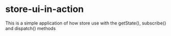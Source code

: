 # store-ui-in-action
This is a simple application of how store use with the getState(), subscribe() and dispatch() methods
